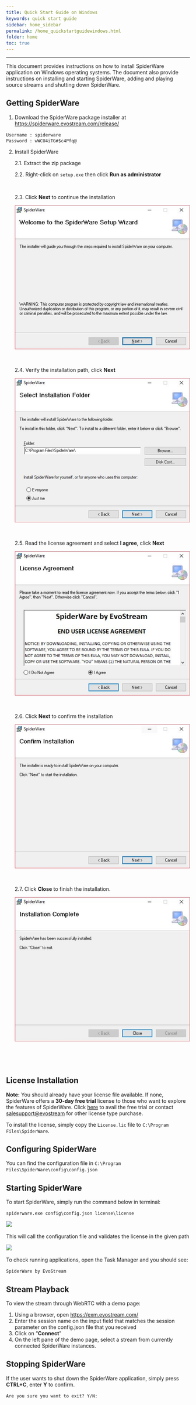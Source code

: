 ```yaml
---
title: Quick Start Guide on Windows
keywords: quick start guide
sidebar: home_sidebar
permalink: /home_quickstartguidewindows.html
folder: home
toc: true
---
```


------

This document provides instructions on how to install SpiderWare application on Windows operating systems.
The document also provide instructions on installing and starting SpiderWare, adding and playing source streams and shutting down SpiderWare.



## Getting SpiderWare

1. Download the SpiderWare package installer at <https://spiderware.evostream.com/release/>
```
Username : spiderware
Password : wWCU4iTG#$c4Pfq@
```

2. Install SpiderWare

   2.1. Extract the zip package

   2.2. Right-click on `setup.exe` then click **Run as administrator**

   ​

   2.3. Click **Next** to continue the installation

   ![](images/home/install_1.JPG)

   ​

   2.4. Verify the installation path, click **Next**

   ![](images/home/install_2.JPG)

   ​

   2.5. Read the license agreement and select **I agree**, click **Next**

   ![](images/home/install_3.JPG)

   ​

   2.6. Click **Next** to confirm the installation

   ![](images/home/install_4.JPG)

   ​

   2.7. Click **Close** to finish the installation.

   ![](images/home/install_5.JPG)

   ​

   ​


## License Installation

**Note:** You should already have your license file available. If none, SpiderWare offers a **30-day free trial** license to those who want to explore the features of SpiderWare. Click [here](https://evostream.com/free-trial/) to avail the free trial or contact [salesupport@evostream](mailto:salessupport@evostream.com) for other license type purchase.

To install the license, simply copy the `License.lic` file to `C:\Program Files\SpiderWare`.





## Configuring SpiderWare

You can find the configuration file in `C:\Program Files\SpiderWare\config\config.json`






## Starting SpiderWare

To start SpiderWare, simply run the command below in terminal:

```
spiderware.exe config\config.json license\license
```

![](images/home/shortcut.JPG)


This will call the configuration file and validates the license in the given path

![](images/userguide/start.JPG)



To check running applications, open the Task Manager and you should see:

```
SpiderWare by EvoStream
```





## Stream Playback

To view the stream through WebRTC with a demo page:
1. Using a browser, open https://exm.evostream.com/
2. Enter the session name on the input field that matches the session parameter on the config.json file that you received
3. Click on “**Connect**”
4. On the left pane of the demo page, select a stream from currently connected SpiderWare instances.




## Stopping SpiderWare

If the user wants to shut down the SpiderWare application, simply press **CTRL+C**, enter **Y** to confirm.

```
Are you sure you want to exit? Y/N:
```



